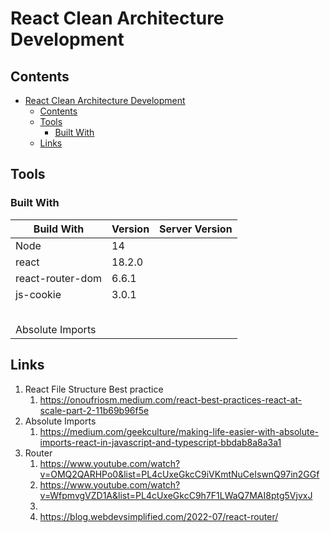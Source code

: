 
# React Clean Architecture Development

## Contents
- [React Clean Architecture Development](#react-clean-architecture-development)
  - [Contents](#contents)
  - [Tools](#tools)
    - [Built With](#built-with)
  - [Links](#links)


## Tools

### Built With


| Build With       | Version | Server Version |
| ---------------- | ------- | -------------- |
| Node             | 14      |                |
| react            | 18.2.0  |                |
| react-router-dom | 6.6.1   |                |
| js-cookie        | 3.0.1   |                |
|                  |         |                |
|                  |         |                |
|                  |         |                |
|                  |         |                |
|                  |         |                |
| Absolute Imports |         |                |




## Links

1. React File Structure Best practice
   1. https://onoufriosm.medium.com/react-best-practices-react-at-scale-part-2-11b69b96f5e
2. Absolute Imports
   1. https://medium.com/geekculture/making-life-easier-with-absolute-imports-react-in-javascript-and-typescript-bbdab8a8a3a1 
3. Router
   1. https://www.youtube.com/watch?v=OMQ2QARHPo0&list=PL4cUxeGkcC9iVKmtNuCeIswnQ97in2GGf
   2. https://www.youtube.com/watch?v=WfpmvgVZD1A&list=PL4cUxeGkcC9h7F1LWaQ7MAI8ptg5VjvxJ
   3. 
   4. https://blog.webdevsimplified.com/2022-07/react-router/
